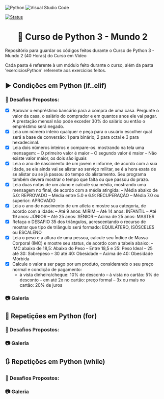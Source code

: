 ![Python](https://img.shields.io/badge/python-3670A0?style=for-the-badge&logo=python&logoColor=ffdd54) ![Visual Studio Code](https://img.shields.io/badge/Visual%20Studio%20Code-0078d7.svg?style=for-the-badge&logo=visual-studio-code&logoColor=white)

[![Status](https://img.shields.io/badge/Status-Em%20Desenvolvimento-green)]()

<h1 align="center">🐍 Curso de Python 3 - Mundo 2</h1>
Repositório para guardar os códigos feitos durante o Curso de Python 3 - Mundo 2 (40 Horas) do Curso em Vídeo

Cada pasta é referente à um módulo feito durante o curso, além da pasta 'exerciciosPython' referente aos exercícios feitos.

<h2>▶️ Condições em Python (if..elif)</h2>

<h3>🎯 Desafios Propostos:</h3>

- [X] Aprovar o empréstimo bancário para a compra de uma casa. Pergunte o valor da casa, o salário do comprador e em quantos anos ele vai pagar. A prestação mensal não pode exceder 30% do salário ou então o empréstimo será negado.
- [X] Leia um número inteiro qualquer e peça para o usuário escolher qual será a base de conversão: 1 para binário, 2 para octal e 3 para hexadecimal.
- [X] Leia dois números inteiros e compare-os. mostrando na tela uma mensagem:
    – O primeiro valor é maior
    – O segundo valor é maior
    – Não existe valor maior, os dois são iguais
- [X] Leia o ano de nascimento de um jovem e informe, de acordo com a sua idade, se ele ainda vai se alistar ao serviço militar, se é a hora exata de se alistar ou se já passou do tempo do alistamento. Seu programa também deverá mostrar o tempo que falta ou que passou do prazo.
- [X] Leia duas notas de um aluno e calcule sua média, mostrando uma mensagem no final, de acordo com a média atingida:
    – Média abaixo de 5.0: REPROVADO
    – Média entre 5.0 e 6.9: RECUPERAÇÃO
    – Média 7.0 ou superior: APROVADO
- [X] Leia o ano de nascimento de um atleta e mostre sua categoria, de acordo com a idade:
    – Até 9 anos: MIRIM
    – Até 14 anos: INFANTIL
    – Até 19 anos: JÚNIOR
    – Até 25 anos: SÊNIOR
    – Acima de 25 anos: MASTER
- [X] Refaça o DESAFIO 35 dos triângulos, acrescentando o recurso de mostrar que tipo de triângulo será formado: EQUILÁTERO, ISÓSCELES ou ESCALENO
- [X] Leia o peso e a altura de uma pessoa, calcule seu Índice de Massa Corporal (IMC) e mostre seu status, de acordo com a tabela abaixo:
    – IMC abaixo de 18,5: Abaixo do Peso
    – Entre 18,5 e 25: Peso Ideal
    – 25 até 30: Sobrepeso
    – 30 até 40: Obesidade
    – Acima de 40: Obesidade Mórbida
- [X] Calcule o valor a ser pago por um produto, considerando o seu preço normal e condição de pagamento:
    - à vista dinheiro/cheque: 10% de desconto
    – à vista no cartão: 5% de desconto
    – em até 2x no cartão: preço formal 
    – 3x ou mais no cartão: 20% de juros
    
<h3>📷 Galeria</h3>

<h2>🔁 Repetições em Python (for)</h2>

<h3>🎯 Desafios Propostos:</h3>

<h3>📷 Galeria</h3>

<h2>🔃 Repetições em Python (while)</h2>

<h3>🎯 Desafios Propostos:</h3>

<h3>📷 Galeria</h3>
